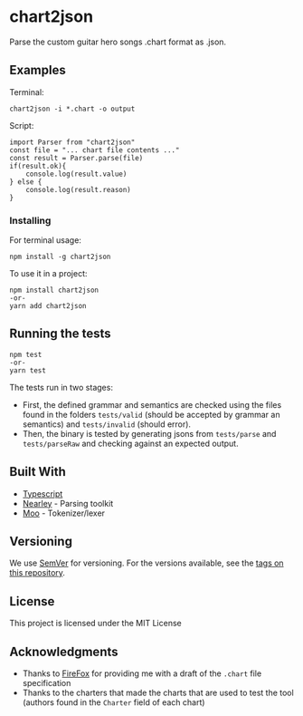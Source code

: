 # chart2json

Parse the custom guitar hero songs .chart format as .json.  

## Examples
Terminal:
```
chart2json -i *.chart -o output
```
Script:
```
import Parser from "chart2json"
const file = "... chart file contents ..."
const result = Parser.parse(file)
if(result.ok){
    console.log(result.value)
} else {
    console.log(result.reason)
}
```

### Installing

For terminal usage:
```
npm install -g chart2json
```

To use it in a project:
```
npm install chart2json
-or-
yarn add chart2json
```

## Running the tests

```
npm test
-or-
yarn test
```
The tests run in two stages:
 * First, the defined grammar and semantics are checked using the files found in the folders `tests/valid` (should be accepted by grammar an semantics) and `tests/invalid` (should error).
 * Then, the binary is tested by generating jsons from `tests/parse` and `tests/parseRaw` and checking against an expected output.

## Built With

* [Typescript](https://github.com/Microsoft/TypeScript)
* [Nearley](https://github.com/kach/nearley) - Parsing toolkit
* [Moo](https://github.com/no-context/moo) - Tokenizer/lexer

## Versioning

We use [SemVer](http://semver.org/) for versioning. For the versions available, see the [tags on this repository](https://github.com/your/project/tags). 

## License

This project is licensed under the MIT License

## Acknowledgments

 * Thanks to [FireFox](https://github.com/FireFox2000000) for providing me with a draft of the `.chart` file specification
 * Thanks to the charters that made the charts that are used to test the tool (authors found in the `Charter` field of each chart)

